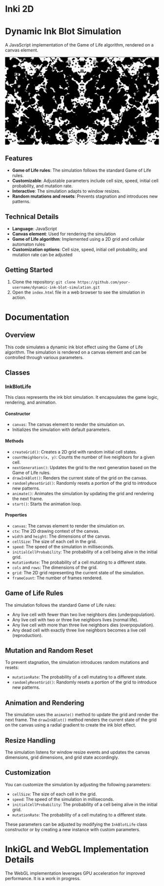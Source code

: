 # Inki 2D

**Dynamic Ink Blot Simulation**
=============================

A JavaScript implementation of the Game of Life algorithm, rendered on a canvas element.

![](https://github.com/D-Haz/Inki/blob/f0bce3e016b406f8fa07ba9c241e2a80032c86a0/media/inki2D_Screenshot.png)

**Features**
------------

* **Game of Life rules**: The simulation follows the standard Game of Life rules.
* **Customizable**: Adjustable parameters include cell size, speed, initial cell probability, and mutation rate.
* **Interactive**: The simulation adapts to window resizes.
* **Random mutations and resets**: Prevents stagnation and introduces new patterns.

**Technical Details**
--------------------

* **Language**: JavaScript
* **Canvas element**: Used for rendering the simulation
* **Game of Life algorithm**: Implemented using a 2D grid and cellular automaton rules
* **Customization options**: Cell size, speed, initial cell probability, and mutation rate can be adjusted

**Getting Started**
-------------------

1. Clone the repository: `git clone https://github.com/your-username/dynamic-ink-blot-simulation.git`
2. Open the `index.html` file in a web browser to see the simulation in action.

**Documentation**
=====================================================

**Overview**
------------

This code simulates a dynamic ink blot effect using the Game of Life algorithm. The simulation is rendered on a canvas element and can be controlled through various parameters.

**Classes**
------------

### InkBlotLife

This class represents the ink blot simulation. It encapsulates the game logic, rendering, and animation.

#### Constructor

* `canvas`: The canvas element to render the simulation on.
* Initializes the simulation with default parameters.

#### Methods

* `createGrid()`: Creates a 2D grid with random initial cell states.
* `countNeighbors(x, y)`: Counts the number of live neighbors for a given cell.
* `nextGeneration()`: Updates the grid to the next generation based on the Game of Life rules.
* `drawInkBlot()`: Renders the current state of the grid on the canvas.
* `randomlyResetGrid()`: Randomly resets a portion of the grid to introduce new patterns.
* `animate()`: Animates the simulation by updating the grid and rendering the next frame.
* `start()`: Starts the animation loop.

#### Properties

* `canvas`: The canvas element to render the simulation on.
* `ctx`: The 2D drawing context of the canvas.
* `width` and `height`: The dimensions of the canvas.
* `cellSize`: The size of each cell in the grid.
* `speed`: The speed of the simulation in milliseconds.
* `initialCellProbability`: The probability of a cell being alive in the initial grid.
* `mutationRate`: The probability of a cell mutating to a different state.
* `cols` and `rows`: The dimensions of the grid.
* `grid`: The 2D grid representing the current state of the simulation.
* `frameCount`: The number of frames rendered.

**Game of Life Rules**
----------------------

The simulation follows the standard Game of Life rules:

* Any live cell with fewer than two live neighbors dies (underpopulation).
* Any live cell with two or three live neighbors lives (normal life).
* Any live cell with more than three live neighbors dies (overpopulation).
* Any dead cell with exactly three live neighbors becomes a live cell (reproduction).

**Mutation and Random Reset**
-----------------------------

To prevent stagnation, the simulation introduces random mutations and resets:

* `mutationRate`: The probability of a cell mutating to a different state.
* `randomlyResetGrid()`: Randomly resets a portion of the grid to introduce new patterns.

**Animation and Rendering**
---------------------------

The simulation uses the `animate()` method to update the grid and render the next frame. The `drawInkBlot()` method renders the current state of the grid on the canvas using a radial gradient to create the ink blot effect.

**Resize Handling**
-------------------

The simulation listens for window resize events and updates the canvas dimensions, grid dimensions, and grid state accordingly.

**Customization**
-----------------

You can customize the simulation by adjusting the following parameters:

* `cellSize`: The size of each cell in the grid.
* `speed`: The speed of the simulation in milliseconds.
* `initialCellProbability`: The probability of a cell being alive in the initial grid.
* `mutationRate`: The probability of a cell mutating to a different state.

These parameters can be adjusted by modifying the `InkBlotLife` class constructor or by creating a new instance with custom parameters.

# InkiGL and WebGL Implementation Details

The WebGL implementation leverages GPU acceleration for improved performance. It is a work in progress.
